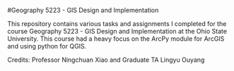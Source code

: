 #Geography 5223 - GIS Design and Implementation

This repository contains various tasks and assignments I completed for the course Geography 5223 - GIS Design and Implementation at the Ohio State University. 
This course had a heavy focus on the ArcPy module for ArcGIS and using python for QGIS.

Credits: Professor Ningchuan Xiao and Graduate TA Lingyu Ouyang
